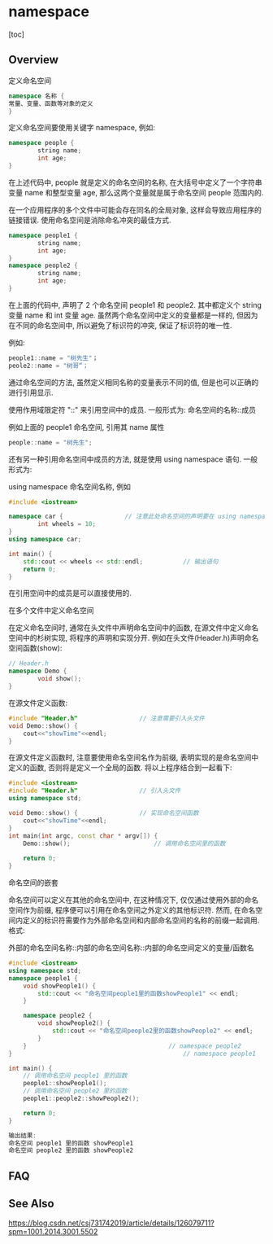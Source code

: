 # namespace

[toc]

## Overview

定义命名空间
```c++
namespace 名称 {
常量、变量、函数等对象的定义
}
```
定义命名空间要使用关键字 namespace, 例如: 
```c++
namespace people {
		string name;
		int age;
} 
```
在上述代码中, people 就是定义的命名空间的名称, 在大括号中定义了一个字符串变量 name 和整型变量 age, 那么这两个变量就是属于命名空间 people 范围内的.

在一个应用程序的多个文件中可能会存在同名的全局对象, 这样会导致应用程序的链接错误. 使用命名空间是消除命名冲突的最佳方式. 
```c++
namespace people1 {
		string name;
		int age;
} 
namespace people2 {
		string name;
		int age;
} 
```
在上面的代码中, 声明了 2 个命名空间 people1 和 people2. 其中都定义个 string 变量 name 和 int 变量 age. 虽然两个命名空间中定义的变量都是一样的, 但因为在不同的命名空间中, 所以避免了标识符的冲突, 保证了标识符的唯一性.

例如: 
```c++
people1::name = "树先生"；
peole2::name = "树哥“；
```
通过命名空间的方法, 虽然定义相同名称的变量表示不同的值, 但是也可以正确的进行引用显示.

使用作用域限定符 "::" 来引用空间中的成员. 一般形式为: 命名空间的名称::成员

例如上面的 people1 命名空间, 引用其 name 属性
```c++
people::name = "树先生";
```
还有另一种引用命名空间中成员的方法, 就是使用 using namespace 语句. 一般形式为:

using namespace 命名空间名称, 例如
```c++
#include <iostream>

namespace car {					// 注意此处命名空间的声明要在 using namespace 之前
		int wheels = 10;
}
using namespace car;

int main() {
    std::cout << wheels << std::endl;			// 输出语句
    return 0;
}
```
在引用空间中的成员是可以直接使用的.

在多个文件中定义命名空间

在定义命名空间时, 通常在头文件中声明命名空间中的函数, 在源文件中定义命名空间中的杉树实现, 将程序的声明和实现分开. 例如在头文件(Header.h)声明命名空间函数(show):
```c++
// Header.h
namespace Demo {
		void show();
}
```
在源文件定义函数:
```c++
#include "Header.h"					// 注意需要引入头文件
void Demo::show() {
    cout<<"showTime"<<endl;
}
```
在源文件定义函数时, 注意要使用命名空间名作为前缀, 表明实现的是命名空间中定义的函数, 否则将是定义一个全局的函数. 将以上程序结合到一起看下:
```c++
#include <iostream>
#include "Header.h"					// 引入头文件
using namespace std;

void Demo::show() {					// 实现命名空间函数
    cout<<"showTime"<<endl;
}
int main(int argc, const char * argv[]) {
    Demo::show();						// 调用命名空间里的函数
    
    return 0;
}
```
命名空间的嵌套

命名空间可以定义在其他的命名空间中, 在这种情况下, 仅仅通过使用外部的命名空间作为前缀, 程序便可以引用在命名空间之外定义的其他标识符. 然而, 在命名空间内定义的标识符需要作为外部命名空间和内部命名空间的名称的前缀一起调用. 格式:

外部的命名空间名称::内部的命名空间名称::内部的命名空间定义的变量/函数名

```c++
#include <iostream>
using namespace std;
namespace people1 {
    void showPeople1() {
        std::cout << "命名空间people1里的函数showPeople1" << endl;
    }

    namespace people2 {
        void showPeople2() {
            std::cout << "命名空间people2里的函数showPeople2" << endl;
        }
    } 										// namespace people2
} 												// namespace people1

int main() {
    // 调用命名空间 people1 里的函数
    people1::showPeople1();
    // 调用命名空间 people2 里的函数
    people1::people2::showPeople2();

    return 0;
}

输出结果: 
命名空间 people1 里的函数 showPeople1
命名空间 people2 里的函数 showPeople2
```






## FAQ





## See Also

https://blog.csdn.net/csj731742019/article/details/126079711?spm=1001.2014.3001.5502